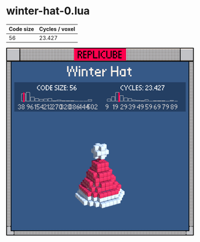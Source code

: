 # winter-hat-0.lua

| Code size | Cycles / voxel |
| --------- | -------------- |
| 56        | 23.427         |

![](winter-hat-0.png)
